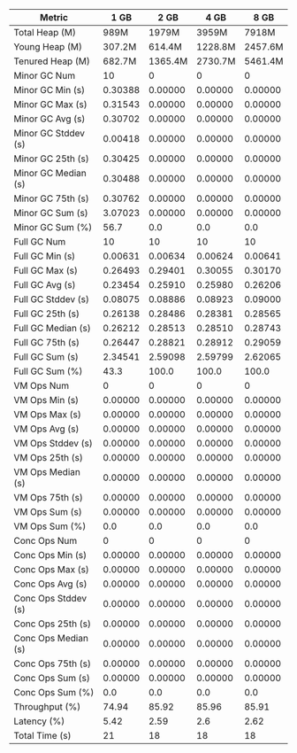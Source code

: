 | Metric | 1 GB | 2 GB | 4 GB | 8 GB |
|------|----|----|----|----|
| Total Heap (M) | 989M | 1979M | 3959M | 7918M |
| Young Heap (M) | 307.2M | 614.4M | 1228.8M | 2457.6M |
| Tenured Heap (M) | 682.7M | 1365.4M | 2730.7M | 5461.4M |
| Minor GC Num | 10 | 0 | 0 | 0 |
| Minor GC Min (s) | 0.30388 | 0.00000 | 0.00000 | 0.00000 |
| Minor GC Max (s) | 0.31543 | 0.00000 | 0.00000 | 0.00000 |
| Minor GC Avg (s) | 0.30702 | 0.00000 | 0.00000 | 0.00000 |
| Minor GC Stddev (s) | 0.00418 | 0.00000 | 0.00000 | 0.00000 |
| Minor GC 25th (s) | 0.30425 | 0.00000 | 0.00000 | 0.00000 |
| Minor GC Median (s) | 0.30488 | 0.00000 | 0.00000 | 0.00000 |
| Minor GC 75th (s) | 0.30762 | 0.00000 | 0.00000 | 0.00000 |
| Minor GC Sum (s) | 3.07023 | 0.00000 | 0.00000 | 0.00000 |
| Minor GC Sum (%) | 56.7 | 0.0 | 0.0 | 0.0 |
| Full GC Num | 10 | 10 | 10 | 10 |
| Full GC Min (s) | 0.00631 | 0.00634 | 0.00624 | 0.00641 |
| Full GC Max (s) | 0.26493 | 0.29401 | 0.30055 | 0.30170 |
| Full GC Avg (s) | 0.23454 | 0.25910 | 0.25980 | 0.26206 |
| Full GC Stddev (s) | 0.08075 | 0.08886 | 0.08923 | 0.09000 |
| Full GC 25th (s) | 0.26138 | 0.28486 | 0.28381 | 0.28565 |
| Full GC Median (s) | 0.26212 | 0.28513 | 0.28510 | 0.28743 |
| Full GC 75th (s) | 0.26447 | 0.28821 | 0.28912 | 0.29059 |
| Full GC Sum (s) | 2.34541 | 2.59098 | 2.59799 | 2.62065 |
| Full GC Sum (%) | 43.3 | 100.0 | 100.0 | 100.0 |
| VM Ops Num | 0 | 0 | 0 | 0 |
| VM Ops Min (s) | 0.00000 | 0.00000 | 0.00000 | 0.00000 |
| VM Ops Max (s) | 0.00000 | 0.00000 | 0.00000 | 0.00000 |
| VM Ops Avg (s) | 0.00000 | 0.00000 | 0.00000 | 0.00000 |
| VM Ops Stddev (s) | 0.00000 | 0.00000 | 0.00000 | 0.00000 |
| VM Ops 25th (s) | 0.00000 | 0.00000 | 0.00000 | 0.00000 |
| VM Ops Median (s) | 0.00000 | 0.00000 | 0.00000 | 0.00000 |
| VM Ops 75th (s) | 0.00000 | 0.00000 | 0.00000 | 0.00000 |
| VM Ops Sum (s) | 0.00000 | 0.00000 | 0.00000 | 0.00000 |
| VM Ops Sum (%) | 0.0 | 0.0 | 0.0 | 0.0 |
| Conc Ops Num | 0 | 0 | 0 | 0 |
| Conc Ops Min (s) | 0.00000 | 0.00000 | 0.00000 | 0.00000 |
| Conc Ops Max (s) | 0.00000 | 0.00000 | 0.00000 | 0.00000 |
| Conc Ops Avg (s) | 0.00000 | 0.00000 | 0.00000 | 0.00000 |
| Conc Ops Stddev (s) | 0.00000 | 0.00000 | 0.00000 | 0.00000 |
| Conc Ops 25th (s) | 0.00000 | 0.00000 | 0.00000 | 0.00000 |
| Conc Ops Median (s) | 0.00000 | 0.00000 | 0.00000 | 0.00000 |
| Conc Ops 75th (s) | 0.00000 | 0.00000 | 0.00000 | 0.00000 |
| Conc Ops Sum (s) | 0.00000 | 0.00000 | 0.00000 | 0.00000 |
| Conc Ops Sum (%) | 0.0 | 0.0 | 0.0 | 0.0 |
| Throughput (%) | 74.94 | 85.92 | 85.96 | 85.91 |
| Latency (%) | 5.42 | 2.59 | 2.6 | 2.62 |
| Total Time (s) | 21 | 18 | 18 | 18 |
